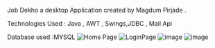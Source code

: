 Job Dekho a desktop Application created by Magdum Pirjade . 

Technologies Used : Java , AWT , Swings,JDBC , Mail Api

Database used :MYSQL
![Home Page](https://user-images.githubusercontent.com/85778551/209424124-da0f46f4-5e4c-4ed9-b5df-92693b9f4ffc.jpg)
![LoginPage](https://user-images.githubusercontent.com/85778551/209424127-fe404836-491d-49ed-95b0-8fdda1561366.png)
![image](https://user-images.githubusercontent.com/85778551/209424457-841b4cbd-1ec6-4cb4-811b-c17ca8915fc9.png)
![image](https://user-images.githubusercontent.com/85778551/209424984-fcbb7c57-69fd-4650-a7e5-72fad71691f8.png)

